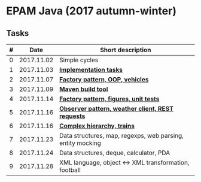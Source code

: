 # EPAM Java (2017 autumn-winter)

## Tasks

|  # | Date | Short description |
|----|---|---|
|  0 | 2017.11.02 | Simple cycles |
|  1 | 2017.11.03 | [**Implementation tasks**](task1_03_11_2017/Implementation) |
|  2 | 2017.11.07 | [**Factory pattern, OOP, vehicles**](task2_07_11_2017/Vehicles) |
|  3 | 2017.11.09 | [**Maven build tool**](task3_09_11_2017/Maven) |
|  4 | 2017.11.14 | [**Factory pattern, figures, unit tests**](task4_14_11_2017/Figures) |
|  5 | 2017.11.16 | [**Observer pattern, weather client, REST requests**](task5_16_11_2017/WeatherClient) |
|  6 | 2017.11.16 | [**Complex hierarchy, trains**](task6_16_11_2017/Transport) |
|  7 | 2017.11.23 | Data structures, map, regexps, web parsing, entity mocking |
|  8 | 2017.11.24 | Data structures, deque, calculator, PDA |
|  9 | 2017.11.28 | XML language, object &harr; XML transformation, football |
